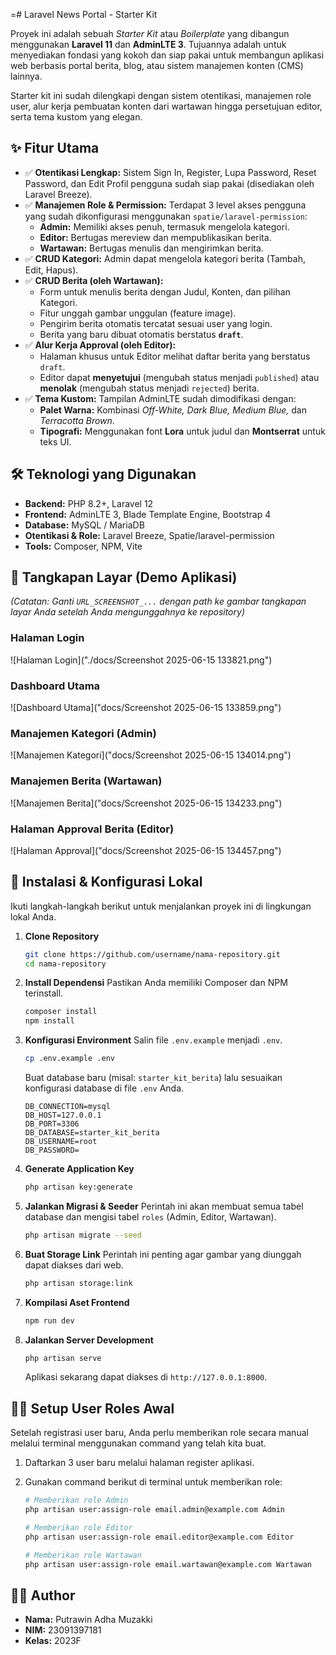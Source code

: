 =# Laravel News Portal - Starter Kit

Proyek ini adalah sebuah *Starter Kit* atau *Boilerplate* yang dibangun menggunakan **Laravel 11** dan **AdminLTE 3**. Tujuannya adalah untuk menyediakan fondasi yang kokoh dan siap pakai untuk membangun aplikasi web berbasis portal berita, blog, atau sistem manajemen konten (CMS) lainnya.

Starter kit ini sudah dilengkapi dengan sistem otentikasi, manajemen role user, alur kerja pembuatan konten dari wartawan hingga persetujuan editor, serta tema kustom yang elegan.

## ✨ Fitur Utama

-   ✅ **Otentikasi Lengkap:** Sistem Sign In, Register, Lupa Password, Reset Password, dan Edit Profil pengguna sudah siap pakai (disediakan oleh Laravel Breeze).
-   ✅ **Manajemen Role & Permission:** Terdapat 3 level akses pengguna yang sudah dikonfigurasi menggunakan `spatie/laravel-permission`:
    -   **Admin:** Memiliki akses penuh, termasuk mengelola kategori.
    -   **Editor:** Bertugas mereview dan mempublikasikan berita.
    -   **Wartawan:** Bertugas menulis dan mengirimkan berita.
-   ✅ **CRUD Kategori:** Admin dapat mengelola kategori berita (Tambah, Edit, Hapus).
-   ✅ **CRUD Berita (oleh Wartawan):**
    -   Form untuk menulis berita dengan Judul, Konten, dan pilihan Kategori.
    -   Fitur unggah gambar unggulan (feature image).
    -   Pengirim berita otomatis tercatat sesuai user yang login.
    -   Berita yang baru dibuat otomatis berstatus **`draft`**.
-   ✅ **Alur Kerja Approval (oleh Editor):**
    -   Halaman khusus untuk Editor melihat daftar berita yang berstatus `draft`.
    -   Editor dapat **menyetujui** (mengubah status menjadi `published`) atau **menolak** (mengubah status menjadi `rejected`) berita.
-   ✅ **Tema Kustom:** Tampilan AdminLTE sudah dimodifikasi dengan:
    -   **Palet Warna:** Kombinasi *Off-White, Dark Blue, Medium Blue,* dan *Terracotta Brown*.
    -   **Tipografi:** Menggunakan font **Lora** untuk judul dan **Montserrat** untuk teks UI.

## 🛠️ Teknologi yang Digunakan

-   **Backend:** PHP 8.2+, Laravel 12
-   **Frontend:** AdminLTE 3, Blade Template Engine, Bootstrap 4
-   **Database:** MySQL / MariaDB
-   **Otentikasi & Role:** Laravel Breeze, Spatie/laravel-permission
-   **Tools:** Composer, NPM, Vite

## 📸 Tangkapan Layar (Demo Aplikasi)

*(Catatan: Ganti `URL_SCREENSHOT_...` dengan path ke gambar tangkapan layar Anda setelah Anda mengunggahnya ke repository)*

### Halaman Login
![Halaman Login]("./docs/Screenshot 2025-06-15 133821.png")

### Dashboard Utama
![Dashboard Utama]("docs/Screenshot 2025-06-15 133859.png")

### Manajemen Kategori (Admin)
![Manajemen Kategori]("docs/Screenshot 2025-06-15 134014.png")

### Manajemen Berita (Wartawan)
![Manajemen Berita]("docs/Screenshot 2025-06-15 134233.png")

### Halaman Approval Berita (Editor)
![Halaman Approval]("docs/Screenshot 2025-06-15 134457.png")


## 🚀 Instalasi & Konfigurasi Lokal

Ikuti langkah-langkah berikut untuk menjalankan proyek ini di lingkungan lokal Anda.

1.  **Clone Repository**
    ```bash
    git clone https://github.com/username/nama-repository.git
    cd nama-repository
    ```

2.  **Install Dependensi**
    Pastikan Anda memiliki Composer dan NPM terinstall.
    ```bash
    composer install
    npm install
    ```

3.  **Konfigurasi Environment**
    Salin file `.env.example` menjadi `.env`.
    ```bash
    cp .env.example .env
    ```
    Buat database baru (misal: `starter_kit_berita`) lalu sesuaikan konfigurasi database di file `.env` Anda.
    ```env
    DB_CONNECTION=mysql
    DB_HOST=127.0.0.1
    DB_PORT=3306
    DB_DATABASE=starter_kit_berita
    DB_USERNAME=root
    DB_PASSWORD=
    ```

4.  **Generate Application Key**
    ```bash
    php artisan key:generate
    ```

5.  **Jalankan Migrasi & Seeder**
    Perintah ini akan membuat semua tabel database dan mengisi tabel `roles` (Admin, Editor, Wartawan).
    ```bash
    php artisan migrate --seed
    ```

6.  **Buat Storage Link**
    Perintah ini penting agar gambar yang diunggah dapat diakses dari web.
    ```bash
    php artisan storage:link
    ```

7.  **Kompilasi Aset Frontend**
    ```bash
    npm run dev
    ```

8.  **Jalankan Server Development**
    ```bash
    php artisan serve
    ```
    Aplikasi sekarang dapat diakses di `http://127.0.0.1:8000`.

## 🧑‍💻 Setup User Roles Awal

Setelah registrasi user baru, Anda perlu memberikan role secara manual melalui terminal menggunakan command yang telah kita buat.

1.  Daftarkan 3 user baru melalui halaman register aplikasi.
2.  Gunakan command berikut di terminal untuk memberikan role:

    ```bash
    # Memberikan role Admin
    php artisan user:assign-role email.admin@example.com Admin

    # Memberikan role Editor
    php artisan user:assign-role email.editor@example.com Editor

    # Memberikan role Wartawan
    php artisan user:assign-role email.wartawan@example.com Wartawan
    ```

## 👨‍🎓 Author

-   **Nama:** Putrawin Adha Muzakki
-   **NIM:** 23091397181
-   **Kelas:** 2023F